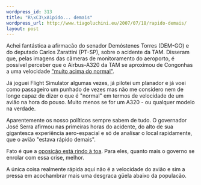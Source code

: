 ```yaml
--- 
wordpress_id: 313
title: "R\xC3\xA1pido... demais"
wordpress_url: http://www.tiagoluchini.eu/2007/07/18/rapido-demais/
layout: post
---
```

Achei fantástica a afirmacão do senador Demóstenes Torres (DEM-GO) e do deputado Carlos Zarattini (PT-SP), sobre o acidente da TAM. Disseram que, pelas imagens das câmeras de monitoramento do aeroporto, é possível perceber que o Airbus-A320 da TAM se aproximou de Congonhas a uma velocidade <a href="http://www1.folha.uol.com.br/folha/cotidiano/ult95u313090.shtml" target="_blank">"muito acima do normal"</a>.

Já joguei Flight Simulator algumas vezes, já pilotei um planador e já voei como passageiro um punhado de vezes mas não me considero nem de longe capaz de dizer o que é "normal" em termos de velocidade de um avião na hora do pouso. Muito menos se for um A320 - ou qualquer modelo na verdade.

Aparentemente os nosso políticos sempre sabem de tudo. O governador José Serra afirmou nas primeiras horas do acidente, do alto de sua gigantesca experiência aero-espacial e só de analisar o local rapidamente, que o avião "estava rápido demais".

Fato é que a <a href="http://www1.folha.uol.com.br/folha/bbc/ult272u313057.shtml" target="_blank">oposicão está rindo à toa</a>. Para eles, quanto mais o governo se enrolar com essa crise, melhor.

A única coisa realmente rápida aqui não é a velocidade do avião e sim a pressa em acochambrar mais uma desgraca güela abaixo da populacão.

